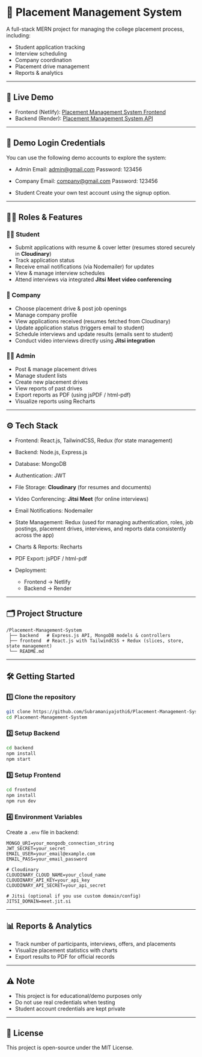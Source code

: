 # 📌 Placement Management System

A full-stack MERN project for managing the college placement process, including:

* Student application tracking
* Interview scheduling
* Company coordination
* Placement drive management
* Reports & analytics

---

## 🚀 Live Demo

* Frontend (Netlify): [Placement Management System Frontend](https://placementmanagementsystem-project.netlify.app/)
* Backend (Render): [Placement Management System API](https://placement-management-system-2d32.onrender.com/)

---

## 🔑 Demo Login Credentials

You can use the following demo accounts to explore the system:

* Admin
  Email: [admin@gmail.com](mailto:admin@gmail.com)
  Password: 123456

* Company
  Email: [company@gmail.com](mailto:company@gmail.com)
  Password: 123456

* Student
  Create your own test account using the signup option.

---

## 👨‍💻 Roles & Features

### 🧑‍🎓 Student

* Submit applications with resume & cover letter (resumes stored securely in **Cloudinary**)
* Track application status
* Receive email notifications (via Nodemailer) for updates
* View & manage interview schedules
* Attend interviews via integrated **Jitsi Meet video conferencing**

### 🏢 Company

* Choose placement drive & post job openings
* Manage company profile
* View applications received (resumes fetched from Cloudinary)
* Update application status (triggers email to student)
* Schedule interviews and update results (emails sent to student)
* Conduct video interviews directly using **Jitsi integration**

### 👨‍💼 Admin

* Post & manage placement drives
* Manage student lists
* Create new placement drives
* View reports of past drives
* Export reports as PDF (using jsPDF / html-pdf)
* Visualize reports using Recharts

---

## ⚙️ Tech Stack

* Frontend: React.js, TailwindCSS, Redux (for state management)
* Backend: Node.js, Express.js
* Database: MongoDB
* Authentication: JWT
* File Storage: **Cloudinary** (for resumes and documents)
* Video Conferencing: **Jitsi Meet** (for online interviews)
* Email Notifications: Nodemailer
* State Management: Redux (used for managing authentication, roles, job postings, placement drives, interviews, and reports data consistently across the app)
* Charts & Reports: Recharts
* PDF Export: jsPDF / html-pdf
* Deployment:

  * Frontend → Netlify
  * Backend → Render

---

## 🗂️ Project Structure

```
/Placement-Management-System
 ├── backend   # Express.js API, MongoDB models & controllers
 ├── frontend  # React.js with TailwindCSS + Redux (slices, store, state management)
 └── README.md
```

---

## 🛠️ Getting Started

### 1️⃣ Clone the repository

```bash
git clone https://github.com/Subramaniyajothi6/Placement-Management-System.git
cd Placement-Management-System
```

### 2️⃣ Setup Backend

```bash
cd backend
npm install
npm start
```

### 3️⃣ Setup Frontend

```bash
cd frontend
npm install
npm run dev
```

### 4️⃣ Environment Variables

Create a `.env` file in backend:

```env
MONGO_URI=your_mongodb_connection_string
JWT_SECRET=your_secret
EMAIL_USER=your_email@example.com
EMAIL_PASS=your_email_password

# Cloudinary
CLOUDINARY_CLOUD_NAME=your_cloud_name
CLOUDINARY_API_KEY=your_api_key
CLOUDINARY_API_SECRET=your_api_secret

# Jitsi (optional if you use custom domain/config)
JITSI_DOMAIN=meet.jit.si
```

---

## 📊 Reports & Analytics

* Track number of participants, interviews, offers, and placements
* Visualize placement statistics with charts
* Export results to PDF for official records

---

## ⚠️ Note

* This project is for educational/demo purposes only
* Do not use real credentials when testing
* Student account credentials are kept private

---

## 📜 License

This project is open-source under the MIT License.
